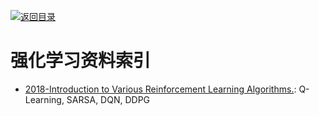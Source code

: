[![返回目录](https://parg.co/UGo)](https://github.com/wxyyxc1992/Awesome-Links) 
# 强化学习资料索引

* [2018-Introduction to Various Reinforcement Learning Algorithms.](https://parg.co/UVN): Q-Learning, SARSA, DQN, DDPG
